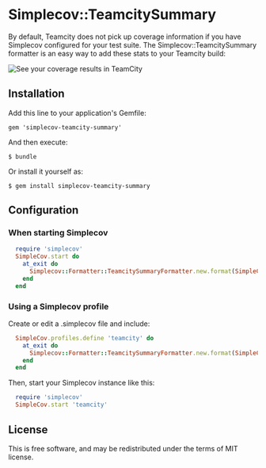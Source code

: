 # Simplecov::TeamcitySummary

By default, Teamcity does not pick up coverage information if you have Simplecov configured for your test suite. The Simplecov::TeamcitySummary formatter is an easy way to add these stats to your Teamcity build:

![See your coverage results in TeamCity](https://raw.github.com/benc/simplecov-teamcity-summary/master/img/coverage_results.png)

## Installation

Add this line to your application's Gemfile:

    gem 'simplecov-teamcity-summary'

And then execute:

    $ bundle

Or install it yourself as:

    $ gem install simplecov-teamcity-summary

## Configuration

### When starting Simplecov

```ruby
  require 'simplecov'
  SimpleCov.start do
    at_exit do
      Simplecov::Formatter::TeamcitySummaryFormatter.new.format(SimpleCov.result) if ENV['TEAMCITY_VERSION']
    end
  end
```

### Using a Simplecov profile

Create or edit a .simplecov file and include:

```ruby
  SimpleCov.profiles.define 'teamcity' do
    at_exit do
      Simplecov::Formatter::TeamcitySummaryFormatter.new.format(SimpleCov.result) if ENV['TEAMCITY_VERSION']
    end
  end
```

Then, start your Simplecov instance like this:

```ruby
  require 'simplecov'
  SimpleCov.start 'teamcity'
```

## License

This is free software, and may be redistributed under the terms of MIT license.
